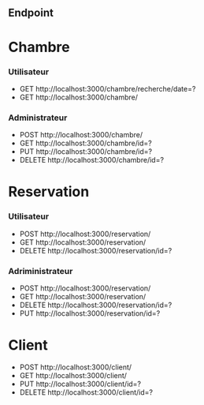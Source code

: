 ## Endpoint

# Chambre

### Utilisateur
- GET http://localhost:3000/chambre/recherche/date=?
- GET http://localhost:3000/chambre/

### Administrateur
- POST http://localhost:3000/chambre/
- GET http://localhost:3000/chambre/id=?
- PUT http://localhost:3000/chambre/id=?
- DELETE http://localhost:3000/chambre/id=?

# Reservation 

### Utilisateur
- POST  http://localhost:3000/reservation/
- GET  http://localhost:3000/reservation/
- DELETE  http://localhost:3000/reservation/id=?

### Adriministrateur
- POST  http://localhost:3000/reservation/
- GET  http://localhost:3000/reservation/
- DELETE  http://localhost:3000/reservation/id=?
- PUT http://localhost:3000/reservation/id=?

# Client

- POST  http://localhost:3000/client/
- GET  http://localhost:3000/client/
- PUT  http://localhost:3000/client/id=?
- DELETE http://localhost:3000/client/id=?


